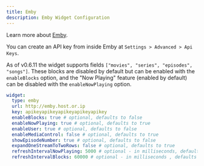 ```yaml
---
title: Emby
description: Emby Widget Configuration
---
```


Learn more about [Emby](https://github.com/MediaBrowser/Emby).

You can create an API key from inside Emby at `Settings > Advanced > Api Keys`.

As of v0.6.11 the widget supports fields `["movies", "series", "episodes", "songs"]`. These blocks are disabled by default but can be enabled with the `enableBlocks` option, and the "Now Playing" feature (enabled by default) can be disabled with the `enableNowPlaying` option.

```yaml
widget:
  type: emby
  url: http://emby.host.or.ip
  key: apikeyapikeyapikeyapikeyapikey
  enableBlocks: true # optional, defaults to false
  enableNowPlaying: true # optional, defaults to true
  enableUser: true # optional, defaults to false
  enableMediaControl: false # optional, defaults to true
  showEpisodeNumber: true # optional, defaults to false
  expandOneStreamToTwoRows: false # optional, defaults to true
  refreshIntervalNowPlaying: 5000 # optional - in milliseconds, defaults to 5s
  refreshIntervalBlocks: 60000 # optional - in milliseconds , defaults to 60s
```
